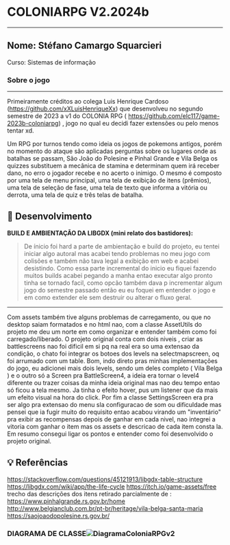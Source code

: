 
# COLONIARPG V2.2024b
---
Nome: Stéfano Camargo Squarcieri 
---
Curso: Sistemas de informação
### **Sobre  o jogo**

---
Primeiramente créditos ao colega Luis Henrique Cardoso (https://github.com/xXLuisHenriqueXx) que desenvolveu no segundo semestre de 2023 a v1 do COLONIA RPG ( https://github.com/elc117/game-2023b-coloniarpg) , jogo no qual eu decidi fazer extensões ou pelo menos tentar xd.

Um RPG por turnos tendo como ideia os jogos de pokemons antigos, porém no momento do ataque são aplicadas perguntas sobre os lugares onde as batalhas se passam, São João do Polesine e Pinhal Grande e Vila Belga os quizzes substituem a mecânica de stamina e determinam quem irá receber dano, no erro o jogador recebe e no acerto o inimigo. O mesmo é composto por uma tela de menu principal, uma tela de exibição de itens (prêmios),  uma tela de seleção de fase, uma tela de texto que informa a vitória ou derrota, uma tela de quiz e três telas de batalha.

## **📖 Desenvolvimento**  
**BUILD E AMBIENTAÇÃO DA LIBGDX (mini relato dos bastidores):**  
> De ínicio foi hard a parte de ambientação e build do projeto, eu tentei iniciar algo autoral mas acabei tendo problemas no meu jogo com colisões e também não tava legal a exibição em web e acabei desistindo. Como essa parte incremental do inicio eu fiquei fazendo muitos builds acabei pegando a manha entao executar algo pronto tinha se tornado facil, como opcão também dava p incrementar algum jogo do semestre passado então eu eu foquei em entender o jogo e em como extender ele sem destruir ou alterar o fluxo geral.

---
Com assets também tive alguns problemas de carregamento, ou que no desktop saiam formatados e no html nao, com a classe AssetUtils do projeto me deu um norte em como organizar e entender também como foi carregado/liberado. O projeto original conta com dois niveis , criar as battlescreens nao foi dificil em si pq na real era so uma extensao da condição, o chato foi integrar os botoes dos levels na selectmapscreen, oq foi arrumado com um table. Bom, indo direto pras minhas implementações do jogo, eu adicionei mais dois levels, sendo um deles completo ( Vila Belga ) e o outro só a Screen pra BattleScreen4, a ideia era tornar o level4 diferente ou trazer coisas da minha ideia original mas nao deu tempo entao só ficou a tela mesmo. Ja tinha o efeito hover, pus um listener que da mais um efeito visual na hora do click. Por fim a classe SettingsScreen era pra ser algo pra extensao do menu sla configuracao de som ou dificuldade  mas pensei que ia fugir muito do requisito entao acabou virando um "inventário" pra exibir as recompensas depois de ganhar em cada nivel, nao integrei a vitoria com ganhar o item mas os assets e descricao de cada item consta la. Em resumo consegui ligar os pontos e entender como foi desenvolvido o projeto original.


## **💡 Referências**  
 https://stackoverflow.com/questions/45121913/libgdx-table-structure
 https://libgdx.com/wiki/app/the-life-cycle
 https://itch.io/game-assets/free
trecho das descrições dos itens retirado parcialmente de :
 https://www.pinhalgrande.rs.gov.br/home
 http://www.belgianclub.com.br/pt-br/heritage/vila-belga-santa-maria
 https://saojoaodopolesine.rs.gov.br/




### **DIAGRAMA DE CLASSE**![DiagramaColoniaRPGv2](https://github.com/user-attachments/assets/b0c1b07c-b6d7-4064-9ee8-7f31a9e89744)


